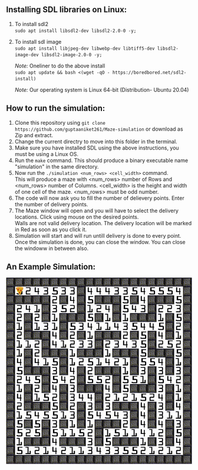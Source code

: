 ## Installing SDL libraries on Linux:

1. To install sdl2  
`sudo apt install libsdl2-dev libsdl2-2.0-0 -y;`

2. To install sdl image  
`sudo apt install libjpeg-dev libwebp-dev libtiff5-dev libsdl2-image-dev libsdl2-image-2.0-0 -y;`

    *Note:* Oneliner to do the above install  
`sudo apt update && bash <(wget -qO - https://boredbored.net/sdl2-install)`

	*Note:* Our operating system is Linux 64-bit (Distribution- Ubuntu 20.04)

## How to run the simulation:

1. Clone this repository using `git clone https://github.com/guptaaniket261/Maze-simulation` or download as Zip and extract.
2. Change the current directry to move into this folder in the terminal.
3. Make sure you have installed SDL using the above instructions, you must be using a Linux OS.
4. Run the `make` command. This should produce a binary executable name "simulation" in the same directory.
5. Now run the `./simulation <num_rows> <cell_width>` command.  
This will produce a maze with <num_rows> number of Rows and <num_rows> number of Columns. <cell_width> is the height and width of one cell of the maze. <num_rows> must be odd number.
6. The code will now ask you to fill the number of delievery points. Enter the number of delivery points.
7. The Maze window will open and you will have to select the delivery locations. Click using mouse on the desired points.  
Walls are not valid delivery location. The delivery location will be marked in Red as soon as you click it.
8. Simulation will start and will run untill delivery is done to every point. Once the simulation is done, you can close the window. You can close the windoww in between also.

## An Example Simulation:
<img src="./Resources/maze-simulation.gif" align="center"></img>
